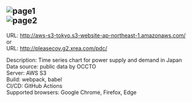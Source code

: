 ![page1](https://user-images.githubusercontent.com/42054433/132652050-cef34bf0-7228-4a53-b6b9-dba8404c4b9d.JPG)  
![page2](https://user-images.githubusercontent.com/42054433/132651939-c1bd24d9-6d05-4913-922b-ab9f23ff22d5.JPG)  
---
URL: http://aws-s3-tokyo.s3-website-ap-northeast-1.amazonaws.com/  
or  
URL: http://pleasecov.g2.xrea.com/pdc/  
  
Description: Time series chart for power supply and demand in Japan  
Data source: public data by OCCTO  
Server: AWS S3  
Build: webpack, babel  
CI/CD: GitHub Actions  
Supported browsers: Google Chrome, Firefox, Edge  